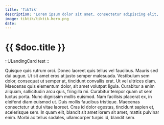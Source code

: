 ```yaml
---
title: 'TikTik'
description: 'Lorem ipsum dolor sit amet, consectetur adipiscing elit, sed do eiusmod tempor incididunt ut labore et dolore magna aliqua. Ut enim ad minim veniam, quis nostrud exercitation ullamco laboris nisi ut aliquip ex ea commodo consequat.'
image: tiktik/tiktik.hero.png
date: 
---
```


<!-- Project heading and meta info (date, type) -->
# {{ $doc.title }}


<!-- Project gallery -->

::ULandingCard
test
::
<!-- Project info -->

<!-- . About partner -->
<!-- . Objective -->
<!-- . Tools & Technologies  -->
<!-- . Share this  -->
<!-- . Challenge -->
Quisque quis rutrum orci. Donec laoreet quis tellus vel faucibus. Mauris sed dui augue. Ut sit amet eros at justo semper malesuada. Vestibulum sem dolor, consequat ut semper at, tincidunt convallis erat. Ut vel ultrices diam. Maecenas quis elementum dolor, sit amet volutpat ligula. Curabitur a enim aliquam, sollicitudin arcu quis, fringilla mi. Curabitur tempor quam ut sem luctus porta. Nunc dignissim mollis euismod. Nam facilisis placerat ex, in eleifend diam euismod ut. Duis mollis faucibus tristique. Maecenas consectetur ut dui vitae laoreet. Cras id dolor egestas, tincidunt sapien et, scelerisque sem. In quam elit, blandit sit amet lorem sit amet, mattis pulvinar enim. Morbi ac tellus sodales, ullamcorper turpis id, blandit sem. 

<!-- Related projects -->
